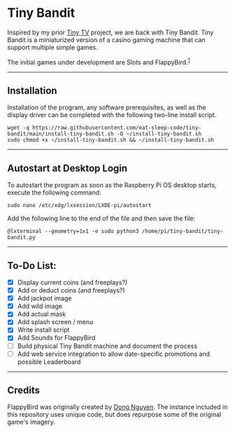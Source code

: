 # Tiny Bandit

Inspired by my prior [Tiny TV](https://github.com/eat-sleep-code/tiny-tv) project, we are back with Tiny Bandit.  Tiny Bandit is a miniaturized version of a casino gaming machine that can support multiple simple games.  

The initial games under development are Slots and FlappyBird.<sup>[1](#footnote01)</sup>     

---

## Installation

Installation of the program, any software prerequisites, as well as the display driver can be completed with the following two-line install script.

```
wget -q https://raw.githubusercontent.com/eat-sleep-code/tiny-bandit/main/install-tiny-bandit.sh -O ~/install-tiny-bandit.sh
sudo chmod +x ~/install-tiny-bandit.sh && ~/install-tiny-bandit.sh
```

---


## Autostart at Desktop Login

To autostart the program as soon as the Raspberry Pi OS desktop starts, execute the following command:

```
sudo nano /etc/xdg/lxsession/LXDE-pi/autostart
```

Add the following line to the end of the file and then save the file:

```
@lxterminal --geometry=1x1 -e sudo python3 /home/pi/tiny-bandit/tiny-bandit.py
```

---

## To-Do List:

- [X] Display current coins (and freeplays?)
- [X] Add or deduct coins (and freeplays?)
- [X] Add jackpot image 
- [X] Add wild image 
- [X] Add actual mask
- [X] Add splash screen / menu
- [X] Write install script
- [X] Add Sounds for FlappyBird
- [ ] Build physical Tiny Bandit machine and document the process
- [ ] Add web service integration to allow date-specific promotions and possible Leaderboard

---
## Credits

FlappyBird was originally created by [Dong Nguyen](https://dotgears.com).  The instance included in this repository uses unique code, but does repurpose some of the original game's imagery.